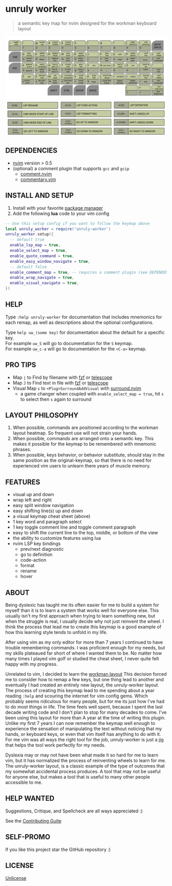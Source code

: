 # unruly worker
> a semantic key map for nvim designed for the workman keyboard layout

![unruly worker vim layout](/asset/keymap.png)
![unruly worker vim ctrl key action legend](/asset/action.png)

## DEPENDENCIES
* [nvim](https://neovim.io/) version > 0.5
* (optional) a comment plugin that supports `gcc` and `gcip` 
  * [comment.nvim](https://github.com/numToStr/Comment.nvim)
  * [commentary.vim](https://github.com/tpope/vim-commentary)

## INSTALL AND SETUP
1. Install with your favorite [package manager](https://github.com/savq/paq-nvim)
2. Add the following **lua** code to your vim config

``` lua
-- Use this setup config if you want to follow the keymap above
local unruly_worker = require('unruly-worker')
unruly_worker.setup({
  -- default true
  enable_lsp_map = true,
  enable_select_map = true,
  enable_quote_command = true,
  enable_easy_window_navigate = true,
  -- default false
  enable_comment_map = true, -- requires a comment plugin (see DEPENDENCIES above)
  enable_wrap_navigate = true,
  enable_visual_navigate = true,
})
```

## HELP
Type `:help unruly-worker` for documentation that includes mnemonics for each
remap, as well as descriptions about the optional configurations.

Type `help uw_(some key)` for documentation about the default for a specific key.  
For example `uw_S` will go to documentation for the `S` keymap.  
For example `uw_c-a` will go to documentation for the `<C-a>` keymap.  

## PRO TIPS
* Map `j` to Find by filename with [fzf](https://github.com/junegunn/fzf.vim) or [telescope](https://github.com/nvim-telescope/telescope.nvim)
* Map `J` to Find text in file with [fzf](https://github.com/junegunn/fzf.vim) or [telescope](https://github.com/nvim-telescope/telescope.nvim)
* Visual Map `s` to `<Plug>SurroundAddVisual` with [surround.nvim](https://github.com/blackCauldron7/surround.nvim)
  * a game changer when coupled with `enable_select_map = true`, hit `s` to select then `s` again to surround

## LAYOUT PHILOSOPHY
1. When possible, commands are positioned according to the workman layout heatmap. So frequent use will not strain your hands.
2. When possible, commands are arranged onto a semantic key. This makes it possible for the keymap to be remembered with mnemonic phrases.
3. When possible, keys behavior, or behavior substitute, should stay in the same position as the original-keymap, so that there is no need for experienced vim users to unlearn there years of muscle memory.

## FEATURES
* visual up and down
* wrap left and right
* easy split window navigation
* easy shifting line(s) up and down
* a visual keymap cheat sheet (above)
* 1 key word and paragraph select
* 1 key toggle comment line and toggle comment paragraph
* easy to shift the current line  to the top, middle, or bottom of the view
* the ability to customize features using lua
* nvim LSP key bindings
  * prev/next diagnostic
  * go to definition
  * code-action
  * format
  * rename
  * hover

## ABOUT
Being dyslexic has taught me its often easier for me to build a system for
myself than it is to learn a system that works well for everyone else. This
usually isn't my first approach when trying to learn something new, but when
the struggle is real, I usually decide why not just reinvent the wheel. I
think the process that lead me to create this keymap is a good example of 
how this learning style tends to unfold in my life.

After using vim as my only editor for more than 7 years I continued to have
trouble remembering commands. I was proficient enough for my needs, but my
skills plateaued far short of where I wanted them to be. No matter how many
times I played vim golf or studied the cheat sheet, I never quite felt happy
with my progress.

Unrelated to vim, I decided to learn the [workman layout](https://workmanlayout.org/) 
This decision forced me to consider how to remap a few keys, but one thing lead
to another and eventually I had created an entirely new layout, the
unruly-worker layout. The process of creating this keymap lead to me spending about
a year reading `:help` and scouring the internet for vim config gems. Which
probably seems ridiculous for many people, but for me its just how I've had to
do most things in life. The time feels well spent, because I spent the last decade
writing code and I don't plan to stop for many decades to come. I've been using
this layout for more than A year at the time of writing this plugin. Unlike
my first 7 years I can now remember the keymap well enough to experience the
sensation of manipulating the text without noticing that my hands, or
keyboard keys, or even that vim itself has anything to do with it. For me vim
was all ways the right tool for the job, unruly-worker is just a
[jig](https://en.wikipedia.org/wiki/Jig_%28tool%29) that helps the tool work perfectly for my needs.


Dyslexia may or may not have been what made it so hard for me to learn vim, but
it has normalized the process of reinventing wheels to learn for me. The
unruly-worker layout, is a classic example of the type of outcomes that my
somewhat accidental process produces. A tool that may not be useful for anyone
else, but makes a tool that is useful to many other people accessible to me.

## HELP WANTED
Suggestions, Critique, and Spellcheck are all ways appreciated :)

See the [Contributing Guite](./CONTRIBUTING.md)

## SELF-PROMO
If you like this project star the GitHub repository :)

## LICENSE
[Unlicense](https://unlicense.org/)

